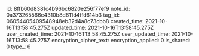 id: 8ffb60d8381c4b96bc6820e256f77ef9
note_id: 0a373265566c4310b8d611d4ffd614b3
tag_id: 06054405409548948eb32d4a8c73cbb8
created_time: 2021-10-16T13:58:45.275Z
updated_time: 2021-10-16T13:58:45.275Z
user_created_time: 2021-10-16T13:58:45.275Z
user_updated_time: 2021-10-16T13:58:45.275Z
encryption_cipher_text: 
encryption_applied: 0
is_shared: 0
type_: 6